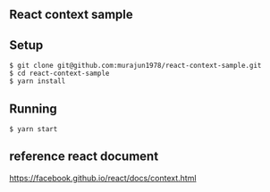 ## React context sample

## Setup
```
$ git clone git@github.com:murajun1978/react-context-sample.git
$ cd react-context-sample
$ yarn install
```

## Running
```
$ yarn start
```

## reference react document
https://facebook.github.io/react/docs/context.html